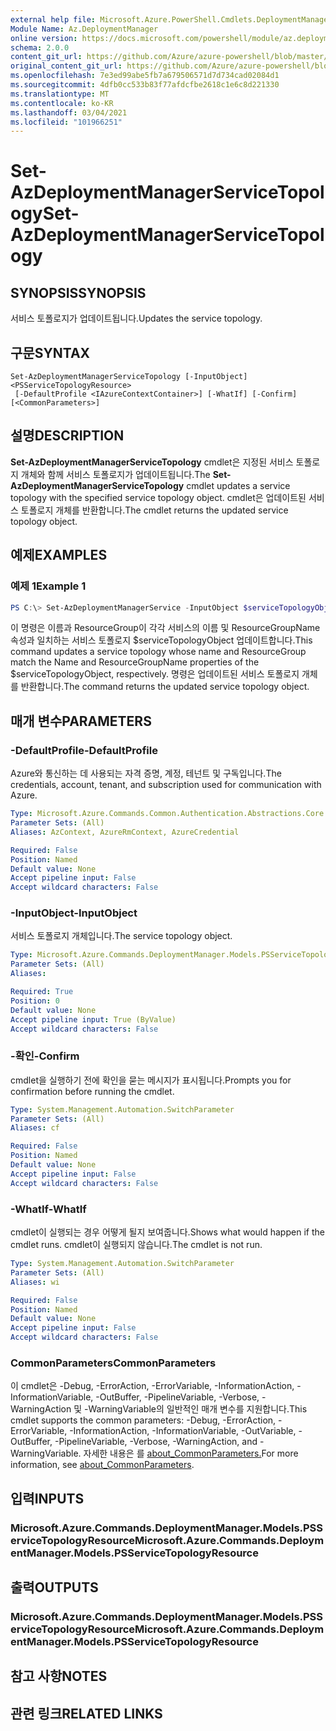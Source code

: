 ```yaml
---
external help file: Microsoft.Azure.PowerShell.Cmdlets.DeploymentManager.dll-Help.xml
Module Name: Az.DeploymentManager
online version: https://docs.microsoft.com/powershell/module/az.deploymentmanager/set-azdeploymentmanagerservicetopology
schema: 2.0.0
content_git_url: https://github.com/Azure/azure-powershell/blob/master/src/DeploymentManager/DeploymentManager/help/Set-AzDeploymentManagerServiceTopology.md
original_content_git_url: https://github.com/Azure/azure-powershell/blob/master/src/DeploymentManager/DeploymentManager/help/Set-AzDeploymentManagerServiceTopology.md
ms.openlocfilehash: 7e3ed99abe5fb7a679506571d7d734cad02084d1
ms.sourcegitcommit: 4dfb0cc533b83f77afdcfbe2618c1e6c8d221330
ms.translationtype: MT
ms.contentlocale: ko-KR
ms.lasthandoff: 03/04/2021
ms.locfileid: "101966251"
---
```

# <span data-ttu-id="21eb9-101">Set-AzDeploymentManagerServiceTopology</span><span class="sxs-lookup"><span data-stu-id="21eb9-101">Set-AzDeploymentManagerServiceTopology</span></span>

## <span data-ttu-id="21eb9-102">SYNOPSIS</span><span class="sxs-lookup"><span data-stu-id="21eb9-102">SYNOPSIS</span></span>
<span data-ttu-id="21eb9-103">서비스 토폴로지가 업데이트됩니다.</span><span class="sxs-lookup"><span data-stu-id="21eb9-103">Updates the service topology.</span></span>

## <span data-ttu-id="21eb9-104">구문</span><span class="sxs-lookup"><span data-stu-id="21eb9-104">SYNTAX</span></span>

```
Set-AzDeploymentManagerServiceTopology [-InputObject] <PSServiceTopologyResource>
 [-DefaultProfile <IAzureContextContainer>] [-WhatIf] [-Confirm] [<CommonParameters>]
```

## <span data-ttu-id="21eb9-105">설명</span><span class="sxs-lookup"><span data-stu-id="21eb9-105">DESCRIPTION</span></span>
<span data-ttu-id="21eb9-106">**Set-AzDeploymentManagerServiceTopology** cmdlet은 지정된 서비스 토폴로지 개체와 함께 서비스 토폴로지가 업데이트됩니다.</span><span class="sxs-lookup"><span data-stu-id="21eb9-106">The **Set-AzDeploymentManagerServiceTopology** cmdlet updates a service topology with the specified service topology object.</span></span>
<span data-ttu-id="21eb9-107">cmdlet은 업데이트된 서비스 토폴로지 개체를 반환합니다.</span><span class="sxs-lookup"><span data-stu-id="21eb9-107">The cmdlet returns the updated service topology object.</span></span>

## <span data-ttu-id="21eb9-108">예제</span><span class="sxs-lookup"><span data-stu-id="21eb9-108">EXAMPLES</span></span>

### <span data-ttu-id="21eb9-109">예제 1</span><span class="sxs-lookup"><span data-stu-id="21eb9-109">Example 1</span></span>
```powershell
PS C:\> Set-AzDeploymentManagerService -InputObject $serviceTopologyObject
```

<span data-ttu-id="21eb9-110">이 명령은 이름과 ResourceGroup이 각각 서비스의 이름 및 ResourceGroupName 속성과 일치하는 서비스 토폴로지 $serviceTopologyObject 업데이트합니다.</span><span class="sxs-lookup"><span data-stu-id="21eb9-110">This command updates a service topology whose name and ResourceGroup match the Name and ResourceGroupName properties of the $serviceTopologyObject, respectively.</span></span>
<span data-ttu-id="21eb9-111">명령은 업데이트된 서비스 토폴로지 개체를 반환합니다.</span><span class="sxs-lookup"><span data-stu-id="21eb9-111">The command returns the updated service topology object.</span></span>

## <span data-ttu-id="21eb9-112">매개 변수</span><span class="sxs-lookup"><span data-stu-id="21eb9-112">PARAMETERS</span></span>

### <span data-ttu-id="21eb9-113">-DefaultProfile</span><span class="sxs-lookup"><span data-stu-id="21eb9-113">-DefaultProfile</span></span>
<span data-ttu-id="21eb9-114">Azure와 통신하는 데 사용되는 자격 증명, 계정, 테넌트 및 구독입니다.</span><span class="sxs-lookup"><span data-stu-id="21eb9-114">The credentials, account, tenant, and subscription used for communication with Azure.</span></span>

```yaml
Type: Microsoft.Azure.Commands.Common.Authentication.Abstractions.Core.IAzureContextContainer
Parameter Sets: (All)
Aliases: AzContext, AzureRmContext, AzureCredential

Required: False
Position: Named
Default value: None
Accept pipeline input: False
Accept wildcard characters: False
```

### <span data-ttu-id="21eb9-115">-InputObject</span><span class="sxs-lookup"><span data-stu-id="21eb9-115">-InputObject</span></span>
<span data-ttu-id="21eb9-116">서비스 토폴로지 개체입니다.</span><span class="sxs-lookup"><span data-stu-id="21eb9-116">The service topology object.</span></span>

```yaml
Type: Microsoft.Azure.Commands.DeploymentManager.Models.PSServiceTopologyResource
Parameter Sets: (All)
Aliases:

Required: True
Position: 0
Default value: None
Accept pipeline input: True (ByValue)
Accept wildcard characters: False
```

### <span data-ttu-id="21eb9-117">-확인</span><span class="sxs-lookup"><span data-stu-id="21eb9-117">-Confirm</span></span>
<span data-ttu-id="21eb9-118">cmdlet을 실행하기 전에 확인을 묻는 메시지가 표시됩니다.</span><span class="sxs-lookup"><span data-stu-id="21eb9-118">Prompts you for confirmation before running the cmdlet.</span></span>

```yaml
Type: System.Management.Automation.SwitchParameter
Parameter Sets: (All)
Aliases: cf

Required: False
Position: Named
Default value: None
Accept pipeline input: False
Accept wildcard characters: False
```

### <span data-ttu-id="21eb9-119">-WhatIf</span><span class="sxs-lookup"><span data-stu-id="21eb9-119">-WhatIf</span></span>
<span data-ttu-id="21eb9-120">cmdlet이 실행되는 경우 어떻게 될지 보여줍니다.</span><span class="sxs-lookup"><span data-stu-id="21eb9-120">Shows what would happen if the cmdlet runs.</span></span>
<span data-ttu-id="21eb9-121">cmdlet이 실행되지 않습니다.</span><span class="sxs-lookup"><span data-stu-id="21eb9-121">The cmdlet is not run.</span></span>

```yaml
Type: System.Management.Automation.SwitchParameter
Parameter Sets: (All)
Aliases: wi

Required: False
Position: Named
Default value: None
Accept pipeline input: False
Accept wildcard characters: False
```

### <span data-ttu-id="21eb9-122">CommonParameters</span><span class="sxs-lookup"><span data-stu-id="21eb9-122">CommonParameters</span></span>
<span data-ttu-id="21eb9-123">이 cmdlet은 -Debug, -ErrorAction, -ErrorVariable, -InformationAction, -InformationVariable, -OutBuffer, -PipelineVariable, -Verbose, -WarningAction 및 -WarningVariable의 일반적인 매개 변수를 지원합니다.</span><span class="sxs-lookup"><span data-stu-id="21eb9-123">This cmdlet supports the common parameters: -Debug, -ErrorAction, -ErrorVariable, -InformationAction, -InformationVariable, -OutVariable, -OutBuffer, -PipelineVariable, -Verbose, -WarningAction, and -WarningVariable.</span></span> <span data-ttu-id="21eb9-124">자세한 내용은 를 [about_CommonParameters.](http://go.microsoft.com/fwlink/?LinkID=113216)</span><span class="sxs-lookup"><span data-stu-id="21eb9-124">For more information, see [about_CommonParameters](http://go.microsoft.com/fwlink/?LinkID=113216).</span></span>

## <span data-ttu-id="21eb9-125">입력</span><span class="sxs-lookup"><span data-stu-id="21eb9-125">INPUTS</span></span>

### <span data-ttu-id="21eb9-126">Microsoft.Azure.Commands.DeploymentManager.Models.PSServiceTopologyResource</span><span class="sxs-lookup"><span data-stu-id="21eb9-126">Microsoft.Azure.Commands.DeploymentManager.Models.PSServiceTopologyResource</span></span>

## <span data-ttu-id="21eb9-127">출력</span><span class="sxs-lookup"><span data-stu-id="21eb9-127">OUTPUTS</span></span>

### <span data-ttu-id="21eb9-128">Microsoft.Azure.Commands.DeploymentManager.Models.PSServiceTopologyResource</span><span class="sxs-lookup"><span data-stu-id="21eb9-128">Microsoft.Azure.Commands.DeploymentManager.Models.PSServiceTopologyResource</span></span>

## <span data-ttu-id="21eb9-129">참고 사항</span><span class="sxs-lookup"><span data-stu-id="21eb9-129">NOTES</span></span>

## <span data-ttu-id="21eb9-130">관련 링크</span><span class="sxs-lookup"><span data-stu-id="21eb9-130">RELATED LINKS</span></span>
